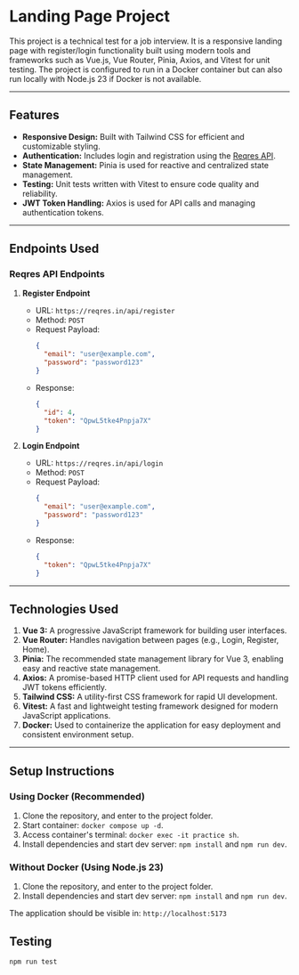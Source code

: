 # Landing Page Project

This project is a technical test for a job interview. It is a responsive landing page with register/login functionality built using modern tools and frameworks such as Vue.js, Vue Router, Pinia, Axios, and Vitest for unit testing. The project is configured to run in a Docker container but can also run locally with Node.js 23 if Docker is not available.

---

## Features

- **Responsive Design:** Built with Tailwind CSS for efficient and customizable styling.
- **Authentication:** Includes login and registration using the [Reqres API](https://reqres.in).
- **State Management:** Pinia is used for reactive and centralized state management.
- **Testing:** Unit tests written with Vitest to ensure code quality and reliability.
- **JWT Token Handling:** Axios is used for API calls and managing authentication tokens.

---

## Endpoints Used

### Reqres API Endpoints

1. **Register Endpoint**  
   - URL: `https://reqres.in/api/register`  
   - Method: `POST`  
   - Request Payload:  
     ```json
     {
       "email": "user@example.com",
       "password": "password123"
     }
     ```
   - Response:
     ```json
     {
       "id": 4,
       "token": "QpwL5tke4Pnpja7X"
     }
     ```

2. **Login Endpoint**  
   - URL: `https://reqres.in/api/login`  
   - Method: `POST`  
   - Request Payload:  
     ```json
     {
       "email": "user@example.com",
       "password": "password123"
     }
     ```
   - Response:
     ```json
     {
       "token": "QpwL5tke4Pnpja7X"
     }
     ```

---

## Technologies Used

1. **Vue 3:** A progressive JavaScript framework for building user interfaces.
2. **Vue Router:** Handles navigation between pages (e.g., Login, Register, Home).
3. **Pinia:** The recommended state management library for Vue 3, enabling easy and reactive state management.
4. **Axios:** A promise-based HTTP client used for API requests and handling JWT tokens efficiently.
5. **Tailwind CSS:** A utility-first CSS framework for rapid UI development.
6. **Vitest:** A fast and lightweight testing framework designed for modern JavaScript applications.
7. **Docker:** Used to containerize the application for easy deployment and consistent environment setup.

---

## Setup Instructions

### Using Docker (Recommended)

1. Clone the repository, and enter to the project folder.
2. Start container: `docker compose up -d`.
3. Access container's terminal: `docker exec -it practice sh`.
4. Install dependencies and start dev server: `npm install` and `npm run dev`.


### Without Docker (Using Node.js 23)
1. Clone the repository, and enter to the project folder.
2. Install dependencies and start dev server: `npm install` and `npm run dev`.

The application should be visible in: `http://localhost:5173`

## Testing

`npm run test`
